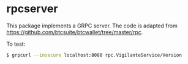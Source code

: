 # rpcserver

This package implements a GRPC server. The code is adapted from https://github.com/btcsuite/btcwallet/tree/master/rpc.

To test:

```bash
$ grpcurl --insecure localhost:8080 rpc.VigilanteService/Version
```